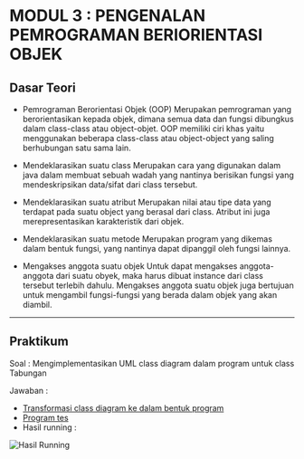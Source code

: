 # MODUL 3 : PENGENALAN PEMROGRAMAN BERIORIENTASI OBJEK

## Dasar Teori 
* Pemrograman Berorientasi Objek (OOP)
Merupakan pemrograman yang berorientasikan kepada objek, dimana semua data dan fungsi dibungkus dalam class-class atau object-objet. OOP memiliki ciri khas yaitu menggunakan beberapa class-class atau object-object yang saling berhubungan satu sama lain.

* Mendeklarasikan suatu class
Merupakan cara yang digunakan dalam java dalam membuat sebuah wadah yang nantinya berisikan fungsi yang mendeskripsikan data/sifat dari class tersebut.

* Mendeklarasikan suatu atribut
Merupakan nilai atau tipe data yang terdapat pada suatu object yang berasal dari class. Atribut ini juga merepresentasikan karakteristik dari objek.

* Mendeklarasikan suatu metode
Merupakan program yang dikemas dalam bentuk fungsi, yang nantinya dapat dipanggil oleh fungsi lainnya.

* Mengakses anggota suatu objek
Untuk dapat mengakses anggota-anggota dari suatu obyek, maka
harus dibuat instance dari class tersebut terlebih dahulu. Mengakses anggota suatu objek juga bertujuan untuk mengambil fungsi-fungsi yang berada dalam objek yang akan diambil.


<hr>

## Praktikum
Soal : 
Mengimplementasikan UML class diagram dalam program untuk class Tabungan

Jawaban :
* [Transformasi class diagram ke dalam bentuk program](https://github.com/surezluvy/20104001_Wahyu-Triono_SE04A_Pemrograman2/blob/Modul3/modul3/pelatihan/Tabungan.java)
* [Program tes](https://github.com/surezluvy/20104001_Wahyu-Triono_SE04A_Pemrograman2/blob/Modul3/modul3/pelatihan/TesTabungan.java)
* Hasil running :

![Hasil Running](https://i.ibb.co/yYX1VZX/image-2021-10-27-214325.png)
